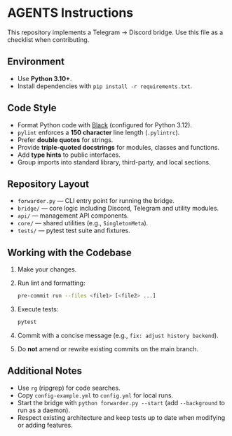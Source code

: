 # AGENTS Instructions

This repository implements a Telegram → Discord bridge. Use this file as a checklist when contributing.

## Environment
- Use **Python 3.10+**.
- Install dependencies with `pip install -r requirements.txt`.

## Code Style
- Format Python code with [Black](https://github.com/psf/black) (configured for Python 3.12).
- `pylint` enforces a **150 character** line length (`.pylintrc`).
- Prefer **double quotes** for strings.
- Provide **triple-quoted docstrings** for modules, classes and functions.
- Add **type hints** to public interfaces.
- Group imports into standard library, third-party, and local sections.

## Repository Layout
- `forwarder.py` — CLI entry point for running the bridge.
- `bridge/` — core logic including Discord, Telegram and utility modules.
- `api/` — management API components.
- `core/` — shared utilities (e.g., `SingletonMeta`).
- `tests/` — pytest test suite and fixtures.

## Working with the Codebase
1. Make your changes.
2. Run lint and formatting:

   ```bash
   pre-commit run --files <file1> [<file2> ...]
   ```

3. Execute tests:

   ```bash
   pytest
   ```

4. Commit with a concise message (e.g., `fix: adjust history backend`).
5. Do **not** amend or rewrite existing commits on the main branch.

## Additional Notes
- Use `rg` (ripgrep) for code searches.
- Copy `config-example.yml` to `config.yml` for local runs.
- Start the bridge with `python forwarder.py --start` (add `--background` to run as a daemon).
- Respect existing architecture and keep tests up to date when modifying or adding features.
